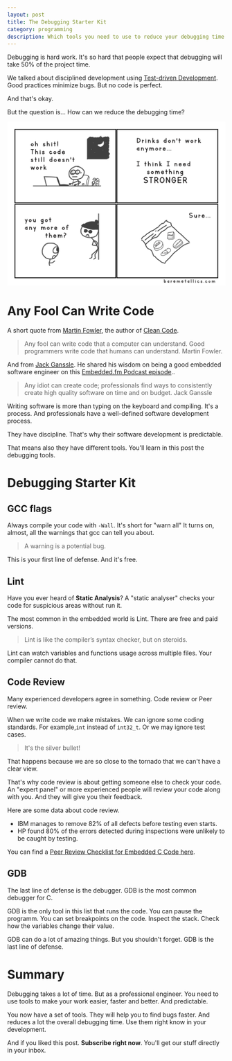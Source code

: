 ```yaml
---
layout: post
title: The Debugging Starter Kit
category: programming
description: Which tools you need to use to reduce your debugging time
---
```



Debugging is hard work. 
It's so hard that people expect that debugging will take 50% of the project time.

We talked about disciplined development using [Test-driven Development]({{site.baseurl}}/topics/test-driven-development-essentials/). 
Good practices minimize bugs. But no code is perfect. 

And that's okay. 

But the question is... How can we reduce the debugging time? 



![debugging with C lint, gdb, code review](/images/posts/debugging-tools.png)

# Any Fool Can Write Code

A short quote from [Martin Fowler](https://martinfowler.com/), the author of [Clean Code](https://amzn.to/2J7mMTE).

> Any fool can write code that a computer can understand. Good programmers write code that humans can understand. Martin Fowler.

And from [Jack Ganssle](http://www.ganssle.com/). He shared his wisdom on being a good embedded software engineer on this [Embedded.fm Podcast episode](https://embedded.fm/episodes/2014/5/27/53-being-a-grownup-engineer)..

> Any idiot can create code; professionals find ways to consistently create high quality software on time and on budget. Jack Ganssle

Writing software is more than typing on the keyboard and compiling. It's a process. And professionals have a well-defined software development process. 

They have discipline. That's why their software development is predictable. 

That means also they have different tools. You'll learn in this post the debugging tools. 

# Debugging Starter Kit

## GCC flags
Always compile your code with `-Wall`. It's short for "warn all" 
It turns on, almost, all the warnings that gcc can tell you about. 

> A warning is a potential bug.

This is your first line of defense. And it's free. 

## Lint
Have you ever heard of **Static Analysis**?
A "static analyser" checks your code for suspicious areas without run it.

The most common in the embedded world is Lint. There are free and paid versions.

> Lint is like the compiler’s syntax checker, but on steroids. 

Lint can watch variables and functions usage across multiple files. Your compiler cannot do that. 

## Code Review
Many experienced developers agree in something. Code review or Peer review.

When we write code we make mistakes. We can ignore some coding standards. For example,`int` instead of `int32_t`. 
Or we may ignore test cases.  

> It's the silver bullet!

That happens because we are so close to the tornado that we can't have a clear view.

That's why code review is about getting someone else to check your code.
An "expert panel" or more experienced people will review your code along with you. And they will give you their feedback.

Here are some data about code review. 

- IBM manages to remove 82% of all defects before testing even starts.
- HP found 80% of the errors detected during inspections were unlikely to be caught by testing.

You can find a [Peer Review Checklist for Embedded C Code here](https://betterembsw.blogspot.com/2018/01/new-peer-review-checklist-for-embedded.html).

## GDB
The last line of defense is the debugger.
GDB is the most common debugger for C.

GDB is the only tool in this list that runs the code.
You can pause the programm. You can set breakpoints on the code. Inspect the stack. Check how the variables change their value.

GDB can do a lot of amazing things. But you shouldn't forget. GDB is the last line of defense. 



# Summary
Debugging takes a lot of time. But as a professional engineer. You need to use tools to make your work easier, faster and better. And predictable.

You now have a set of tools. They will help you to find bugs faster. And reduces a lot the overall debugging time. 
Use them right know in your development. 

And if you liked this post. **Subscribe right now**. You'll get our stuff directly in your inbox. 

